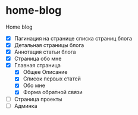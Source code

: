 # home-blog

Home blog

-   [x] Пагинация на странице списка страниц блога
-   [x] Детальная страницы блога
-   [x] Аннотация статьи блога
-   [x] Страница обо мне
-   [x] Главная страница
    -   [x] Общее Описание
    -   [x] Список первых статей
    -   [x] Обо мне
    -   [x] Форма обратной связи
-   [ ] Страница проекты
-   [ ] Админка
